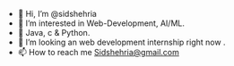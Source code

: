 - 👋 Hi, I’m @sidshehria
- 👀 I’m interested in Web-Development, AI/ML.
- 🌱 Java, c & Python.
- 💞️ I’m looking an web development internship right now .
- 📫 How to reach me Sidshehria@gmail.com

<!---
sidshehria/sidshehria is a ✨ special ✨ repository because its `README.md` (this file) appears on your GitHub profile.
You can click the Preview link to take a look at your changes.
--->

